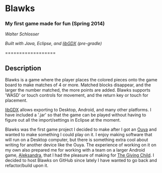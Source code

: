 # Blawks

### My first game made for fun (Spring 2014)

*Walter Schlosser*

*Built with Java, Eclipse, and [libGDX](http://libgdx.badlogicgames.com) (pre-gradle)*

==================

## Description

Blawks is a game where the player places the colored pieces onto the game board to make matches of 4 or more.  Matched blocks disappear, and the larger the number matched, the more points are added.  Blawks supports 'WASD' or touch controls for movement, and the return key or touch for placement.

[libGDX](http://libgdx.badlogicgames.com) allows exporting to Desktop, Android, and many other platforms.  I have included a '.jar' so that the game can be played without having to figure out all the import/settings in Eclipse at the moment.

Blawks was the first game project I decided to make after I got an [Ouya](https://www.ouya.tv) and wanted to make something I could play on it.  I enjoy making software that will run on a Desktop computer, but there is something extra cool about writing for another device like the Ouya.  The experience of working on it on my own also prepared me for working with a team on a larger Android game, [Aleksandra](https://github.com/tgco/animalBook), that I had the pleasure of making for [The Giving Child](http://thegivingchild.org).  I decided to host Blawks on GitHub since lately I have wanted to go back and refactor/build upon it.